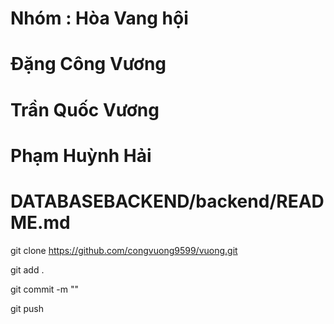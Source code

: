 # Nhóm : Hòa Vang hội
# Đặng Công Vương
# Trần Quốc Vương
# Phạm Huỳnh Hải

# DATABASEBACKEND/backend/README.md

git clone https://github.com/congvuong9599/vuong.git

git add .

git commit -m ""

git push
